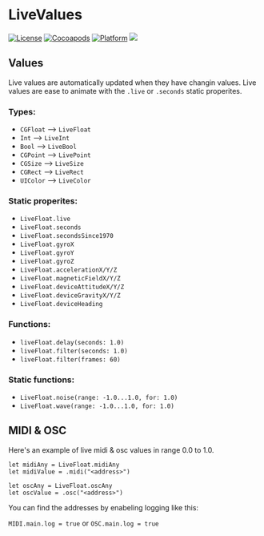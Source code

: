 # LiveValues

[![License](https://img.shields.io/cocoapods/l/LiveValues.svg)](https://github.com/hexagons/LiveValues/blob/master/LICENSE)
[![Cocoapods](https://img.shields.io/cocoapods/v/LiveValues.svg)](http://cocoapods.org/pods/LiveValues)
[![Platform](https://img.shields.io/cocoapods/p/LiveValues.svg)](http://cocoapods.org/pods/LiveValues)
<img src="https://img.shields.io/badge/in-swift5.0-orange.svg">

## Values

Live values are automatically updated when they have changin values.
Live values are ease to animate with the `.live` or `.seconds` static properites.

### Types:
- `CGFloat` --> `LiveFloat`
- `Int` --> `LiveInt`
- `Bool` --> `LiveBool`
- `CGPoint` --> `LivePoint`
- `CGSize` --> `LiveSize`
- `CGRect` --> `LiveRect`
- `UIColor` --> `LiveColor`

### Static properites:
- `LiveFloat.live`
- `LiveFloat.seconds`
- `LiveFloat.secondsSince1970`
- `LiveFloat.gyroX`
- `LiveFloat.gyroY`
- `LiveFloat.gyroZ`
- `LiveFloat.accelerationX/Y/Z`
- `LiveFloat.magneticFieldX/Y/Z`
- `LiveFloat.deviceAttitudeX/Y/Z`
- `LiveFloat.deviceGravityX/Y/Z`
- `LiveFloat.deviceHeading`

### Functions:
- `liveFloat.delay(seconds: 1.0)`
- `liveFloat.filter(seconds: 1.0)`
- `liveFloat.filter(frames: 60)`

### Static functions:
- `LiveFloat.noise(range: -1.0...1.0, for: 1.0)`
- `LiveFloat.wave(range: -1.0...1.0, for: 1.0)`


## MIDI & OSC

Here's an example of live midi & osc values in range 0.0 to 1.0.

```
let midiAny = LiveFloat.midiAny
let midiValue = .midi("<address>")

let oscAny = LiveFloat.oscAny
let oscValue = .osc("<address>")
```

You can find the addresses by enabeling logging like this:

`MIDI.main.log = true` or `OSC.main.log = true`
